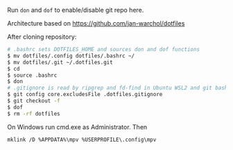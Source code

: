 Run `don` and `dof` to enable/disable git repo here.

Architecture based on https://github.com/jan-warchol/dotfiles

After cloning repository:

```bash
# .bashrc sets DOTFILES_HOME and sources don and dof functions
$ mv dotfiles/.config dotfiles/.bashrc ~/
$ mv dotfiles/.git ~/.dotfiles.git
$ cd
$ source .bashrc
$ don
# .gitignore is read by ripgrep and fd-find in Ubuntu WSL2 and git bash, so I need to use different file name
$ git config core.excludesFile .dotfiles.gitignore
$ git checkout -f
$ dof
$ rm -rf dotfiles
```

On Windows run cmd.exe as Administrator. Then

```
mklink /D %APPDATA%\mpv %USERPROFILE\.config\mpv
```
